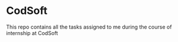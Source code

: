 # CodSoft
This repo contains all the tasks assigned to me during the course of internship at CodSoft
